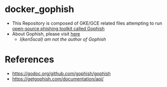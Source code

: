 # docker_gophish
* This Repository is composed of GKE/GCE related files attempting to run [open-source phishing toolkit called Gophish](https://getgophish.com/)
* About Gophish, please visit [here](https://getgophish.com/)
  * *I(ken5scal) am not the author of Gophish*

# References
* https://godoc.org/github.com/gophish/gophish
* https://getgophish.com/documentation/api/

